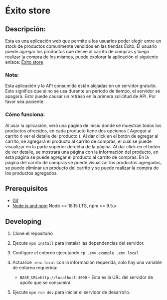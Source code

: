 # Éxito store

## Descripción:

Esta es una aplicación web que permite a los usuarios poder elegir entre un stock de productos comunmente vendidos en las tiendas Éxito. El usuario puede agregar los productos que desee al carrito de compras y luego realizar la compra de los mismos, puede explorar la aplicación el siguiente enlace: [Éxito store](https://exito-store.vercel.app)

### Nota:

Esta aplicación y la API consumida están alojadas en un servidor gratuito. Esto significa que si no se usa durante un período de tiempo, el servidor se apagará. Esto puede causar un retraso en la primera solicitud de API. Por favor sea paciente.

### Cómo funciona:

Al usar la aplicación, verá una página de inicio donde se muestran todos los productos ofrecidos, en cada producto tiene dos opciones ( Agregar al carrito ó ver el detalle del producto ). Al dar click en el botón de agregar al carrito, se agregará el producto al carrito de compras, el cual se puede visualizar en la parte superior derecha de la página. Al dar click en el botón de ver detalle, se mostrará una página con la información del producto, en esta página se puede agregar el producto al carrito de compras. En la página del carrito de compras se puede visualizar los productos agregados, se puede eliminar un producto del carrito y se puede realizar la compra de los productos agregados.

## Prerequisitos

- [Git](https://git-scm.com/downloads)
- [Node.js and npm](https://nodejs.org) Node >= 18.15 LTS, npm >= 9.5.x

## Developing

1. Clone el repositorio

2. Ejecute `npm install` para instalar las dependencias del servidor.

3. Configure el entorno ejecutando `cp .env.example .env.local`

4. Actualice `.env.local` con la información requerida, solo hay una variable de entorno requerida:

   - `BASE_URL=http://localhost:3000` - Esta es la URL del servidor de apollo que se consumirá.

5. Ejecute `npm run dev` para iniciar el servidor de desarrollo.
